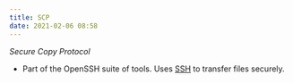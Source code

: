 ```yaml
---
title: SCP
date: 2021-02-06 08:58
---
```

_Secure Copy Protocol_
* Part of the OpenSSH suite of tools. Uses [SSH](20201111154539-ssh.md)
	to transfer files securely.
